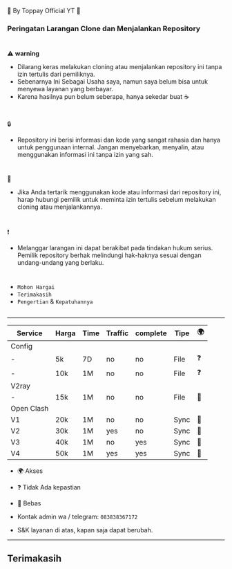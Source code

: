 🍚 By Toppay Official YT 🚀
### Peringatan Larangan Clone dan Menjalankan Repository
#
⚠️ **warning**
- Dilarang keras melakukan cloning atau menjalankan repository ini tanpa izin tertulis dari pemiliknya.
- Sebenarnya Ini Sebagai Usaha saya, namun saya belum bisa untuk menyewa layanan yang berbayar.
- Karena hasilnya pun belum seberapa, hanya sekedar buat ☕
#
🔒
- Repository ini berisi informasi dan kode yang sangat rahasia dan hanya untuk penggunaan internal. Jangan menyebarkan, menyalin, atau menggunakan informasi ini tanpa izin yang sah.
#
📩
- Jika Anda tertarik menggunakan kode atau informasi dari repository ini, harap hubungi pemilik untuk meminta izin tertulis sebelum melakukan cloning atau menjalankannya.
#
❗
- Melanggar larangan ini dapat berakibat pada tindakan hukum serius. Pemilik repository berhak melindungi hak-haknya sesuai dengan undang-undang yang berlaku.
#
- `Mohon Hargai`
- `Terimakasih`
- `Pengertian` & `Kepatuhannya`

##

---

| Service| Harga   | Time | Traffic | complete | Tipe | 🌍 |
| ------ | ------- | ---- | ------- | -------- | ---- | -- |
| Config|
| -      | 5k      | 7D   | no      | no       | File | ❓ |
| -      | 10k     | 1M   | no      | no       | File | ❓ |
| V2ray |
| -      | 15k     | 1M   | no      | no       | File | 🥰 |
| Open Clash |
| V1     | 20k     | 1M   | no      | no       | Sync | 🥰 |
| V2     | 30k     | 1M   | yes     | no       | Sync | 🥰 |
| V3     | 40k     | 1M   | no      | yes      | Sync | 🥰 |
| V4     | 50k     | 1M   | yes     | yes      | Sync | 🥰 |

- 🌍 Akses
- ❓ Tidak Ada kepastian
- 🥰 Bebas

- Kontak admin wa / telegram: `083838367172`
- S&K
 layanan di atas, kapan saja dapat berubah.

---

##
## Terimakasih
